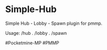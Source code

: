 # Simple-Hub
Simple Hub - Lobby - Spawn plugin for pmmp. 

Usage: /hub . /lobby . /spawn

#Pocketmine-MP
#PMMP
